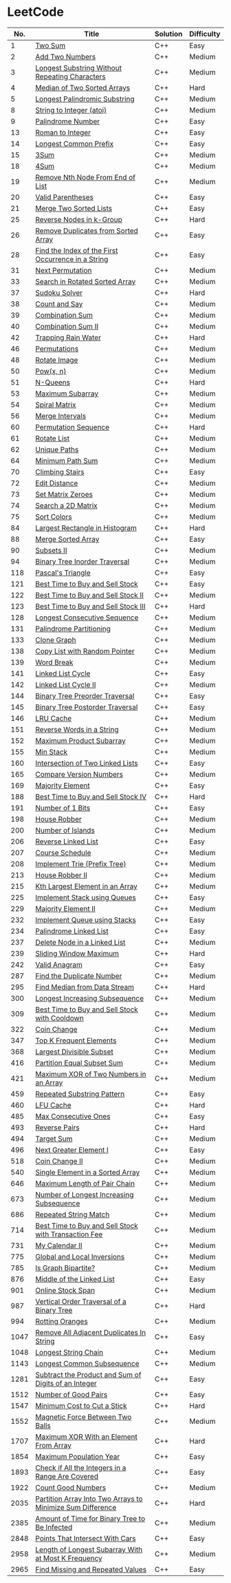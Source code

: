 
LeetCode
========
|   No. | Title                                                                                                                                                   | Solution   | Difficulty   |
|-------|---------------------------------------------------------------------------------------------------------------------------------------------------------|------------|--------------|
|     1 | [Two Sum](https://leetcode.com/problems/two-sum/)                                                                                                       | C++        | Easy         |
|     2 | [Add Two Numbers](https://leetcode.com/problems/add-two-numbers/)                                                                                       | C++        | Medium       |
|     3 | [Longest Substring Without Repeating Characters](https://leetcode.com/problems/longest-substring-without-repeating-characters/)                         | C++        | Medium       |
|     4 | [Median of Two Sorted Arrays](https://leetcode.com/problems/median-of-two-sorted-arrays/)                                                               | C++        | Hard         |
|     5 | [Longest Palindromic Substring](https://leetcode.com/problems/longest-palindromic-substring/)                                                           | C++        | Medium       |
|     8 | [String to Integer (atoi)](https://leetcode.com/problems/string-to-integer-atoi/)                                                                       | C++        | Medium       |
|     9 | [Palindrome Number](https://leetcode.com/problems/palindrome-number/)                                                                                   | C++        | Easy         |
|    13 | [Roman to Integer](https://leetcode.com/problems/roman-to-integer/)                                                                                     | C++        | Easy         |
|    14 | [Longest Common Prefix](https://leetcode.com/problems/longest-common-prefix/)                                                                           | C++        | Easy         |
|    15 | [3Sum](https://leetcode.com/problems/3sum/)                                                                                                             | C++        | Medium       |
|    18 | [4Sum](https://leetcode.com/problems/4sum/)                                                                                                             | C++        | Medium       |
|    19 | [Remove Nth Node From End of List](https://leetcode.com/problems/remove-nth-node-from-end-of-list/)                                                     | C++        | Medium       |
|    20 | [Valid Parentheses](https://leetcode.com/problems/valid-parentheses/)                                                                                   | C++        | Easy         |
|    21 | [Merge Two Sorted Lists](https://leetcode.com/problems/merge-two-sorted-lists/)                                                                         | C++        | Easy         |
|    25 | [Reverse Nodes in k-Group](https://leetcode.com/problems/reverse-nodes-in-k-group/)                                                                     | C++        | Hard         |
|    26 | [Remove Duplicates from Sorted Array](https://leetcode.com/problems/remove-duplicates-from-sorted-array/)                                               | C++        | Easy         |
|    28 | [Find the Index of the First Occurrence in a String](https://leetcode.com/problems/find-the-index-of-the-first-occurrence-in-a-string/)                 | C++        | Easy         |
|    31 | [Next Permutation](https://leetcode.com/problems/next-permutation/)                                                                                     | C++        | Medium       |
|    33 | [Search in Rotated Sorted Array](https://leetcode.com/problems/search-in-rotated-sorted-array/)                                                         | C++        | Medium       |
|    37 | [Sudoku Solver](https://leetcode.com/problems/sudoku-solver/)                                                                                           | C++        | Hard         |
|    38 | [Count and Say](https://leetcode.com/problems/count-and-say/)                                                                                           | C++        | Medium       |
|    39 | [Combination Sum](https://leetcode.com/problems/combination-sum/)                                                                                       | C++        | Medium       |
|    40 | [Combination Sum II](https://leetcode.com/problems/combination-sum-ii/)                                                                                 | C++        | Medium       |
|    42 | [Trapping Rain Water](https://leetcode.com/problems/trapping-rain-water/)                                                                               | C++        | Hard         |
|    46 | [Permutations](https://leetcode.com/problems/permutations/)                                                                                             | C++        | Medium       |
|    48 | [Rotate Image](https://leetcode.com/problems/rotate-image/)                                                                                             | C++        | Medium       |
|    50 | [Pow(x, n)](https://leetcode.com/problems/powx-n/)                                                                                                      | C++        | Medium       |
|    51 | [N-Queens](https://leetcode.com/problems/n-queens/)                                                                                                     | C++        | Hard         |
|    53 | [ Maximum Subarray](https://leetcode.com/problems/maximum-subarray/)                                                                                    | C++        | Medium       |
|    54 | [Spiral Matrix](https://leetcode.com/problems/spiral-matrix/)                                                                                           | C++        | Medium       |
|    56 | [Merge Intervals](https://leetcode.com/problems/merge-intervals/)                                                                                       | C++        | Medium       |
|    60 | [Permutation Sequence](https://leetcode.com/problems/permutation-sequence/)                                                                             | C++        | Hard         |
|    61 | [Rotate List](https://leetcode.com/problems/rotate-list/)                                                                                               | C++        | Medium       |
|    62 | [Unique Paths](https://leetcode.com/problems/unique-paths/)                                                                                             | C++        | Medium       |
|    64 | [Minimum Path Sum](https://leetcode.com/problems/minimum-path-sum/)                                                                                     | C++        | Medium       |
|    70 | [Climbing Stairs](https://leetcode.com/problems/climbing-stairs/)                                                                                       | C++        | Easy         |
|    72 | [Edit Distance](https://leetcode.com/problems/edit-distance/)                                                                                           | C++        | Medium       |
|    73 | [Set Matrix Zeroes](https://leetcode.com/problems/set-matrix-zeroes/)                                                                                   | C++        | Medium       |
|    74 | [Search a 2D Matrix](https://leetcode.com/problems/search-a-2d-matrix/)                                                                                 | C++        | Medium       |
|    75 | [Sort Colors](https://leetcode.com/problems/sort-colors/)                                                                                               | C++        | Medium       |
|    84 | [Largest Rectangle in Histogram](https://leetcode.com/problems/largest-rectangle-in-histogram/)                                                         | C++        | Hard         |
|    88 | [Merge Sorted Array](https://leetcode.com/problems/merge-sorted-array/)                                                                                 | C++        | Easy         |
|    90 | [Subsets II](https://leetcode.com/problems/subsets-ii/)                                                                                                 | C++        | Medium       |
|    94 | [Binary Tree Inorder Traversal](https://leetcode.com/problems/binary-tree-inorder-traversal/)                                                           | C++        | Medium       |
|   118 | [Pascal's Triangle](https://leetcode.com/problems/pascals-triangle/)                                                                                    | C++        | Easy         |
|   121 | [Best Time to Buy and Sell Stock](https://leetcode.com/problems/best-time-to-buy-and-sell-stock/)                                                       | C++        | Easy         |
|   122 | [Best Time to Buy and Sell Stock II](https://leetcode.com/problems/best-time-to-buy-and-sell-stock-ii/)                                                 | C++        | Medium       |
|   123 | [Best Time to Buy and Sell Stock III](https://leetcode.com/problems/best-time-to-buy-and-sell-stock-iii/description/)                                   | C++        | Hard         |
|   128 | [Longest Consecutive Sequence](https://leetcode.com/problems/longest-consecutive-sequence/)                                                             | C++        | Medium       |
|   131 | [Palindrome Partitioning](https://leetcode.com/problems/palindrome-partitioning/)                                                                       | C++        | Medium       |
|   133 | [Clone Graph](https://leetcode.com/problems/clone-graph/)                                                                                               | C++        | Medium       |
|   138 | [Copy List with Random Pointer](https://leetcode.com/problems/copy-list-with-random-pointer/)                                                           | C++        | Medium       |
|   139 | [Word Break](https://leetcode.com/problems/word-break/)                                                                                                 | C++        | Medium       |
|   141 | [Linked List Cycle](https://leetcode.com/problems/linked-list-cycle/)                                                                                   | C++        | Easy         |
|   142 | [Linked List Cycle II](https://leetcode.com/problems/linked-list-cycle-ii/)                                                                             | C++        | Medium       |
|   144 | [Binary Tree Preorder Traversal](https://leetcode.com/problems/binary-tree-preorder-traversal/)                                                         | C++        | Easy         |
|   145 | [Binary Tree Postorder Traversal](https://leetcode.com/problems/binary-tree-postorder-traversal/)                                                       | C++        | Easy         |
|   146 | [ LRU Cache](https://leetcode.com/problems/lru-cache/)                                                                                                  | C++        | Medium       |
|   151 | [Reverse Words in a String](https://leetcode.com/problems/reverse-words-in-a-string/)                                                                   | C++        | Medium       |
|   152 | [Maximum Product Subarray](https://leetcode.com/problems/maximum-product-subarray/)                                                                     | C++        | Medium       |
|   155 | [Min Stack](https://leetcode.com/problems/min-stack/)                                                                                                   | C++        | Medium       |
|   160 | [Intersection of Two Linked Lists](https://leetcode.com/problems/intersection-of-two-linked-lists/)                                                     | C++        | Easy         |
|   165 | [Compare Version Numbers](https://leetcode.com/problems/compare-version-numbers/)                                                                       | C++        | Medium       |
|   169 | [Majority Element](https://leetcode.com/problems/majority-element/)                                                                                     | C++        | Easy         |
|   188 | [Best Time to Buy and Sell Stock IV](https://leetcode.com/problems/best-time-to-buy-and-sell-stock-iv/)                                                 | C++        | Hard         |
|   191 | [Number of 1 Bits](https://leetcode.com/problems/number-of-1-bits/)                                                                                     | C++        | Easy         |
|   198 | [House Robber](https://leetcode.com/problems/house-robber/)                                                                                             | C++        | Medium       |
|   200 | [Number of Islands](https://leetcode.com/problems/number-of-islands/)                                                                                   | C++        | Medium       |
|   206 | [Reverse Linked List](https://leetcode.com/problems/reverse-linked-list/)                                                                               | C++        | Easy         |
|   207 | [Course Schedule](https://leetcode.com/problems/course-schedule/)                                                                                       | C++        | Medium       |
|   208 | [Implement Trie (Prefix Tree)](https://leetcode.com/problems/implement-trie-prefix-tree/)                                                               | C++        | Medium       |
|   213 | [House Robber II](https://leetcode.com/problems/house-robber-ii/)                                                                                       | C++        | Medium       |
|   215 | [Kth Largest Element in an Array](https://leetcode.com/problems/kth-largest-element-in-an-array/)                                                       | C++        | Medium       |
|   225 | [Implement Stack using Queues](https://leetcode.com/problems/implement-stack-using-queues/description/)                                                 | C++        | Easy         |
|   229 | [Majority Element II](https://leetcode.com/problems/majority-element-ii/)                                                                               | C++        | Medium       |
|   232 | [Implement Queue using Stacks](https://leetcode.com/problems/implement-queue-using-stacks/description/)                                                 | C++        | Easy         |
|   234 | [Palindrome Linked List](https://leetcode.com/problems/palindrome-linked-list/)                                                                         | C++        | Easy         |
|   237 | [Delete Node in a Linked List](https://leetcode.com/problems/delete-node-in-a-linked-list/)                                                             | C++        | Medium       |
|   239 | [Sliding Window Maximum](https://leetcode.com/problems/sliding-window-maximum/)                                                                         | C++        | Hard         |
|   242 | [Valid Anagram](https://leetcode.com/problems/valid-anagram/)                                                                                           | C++        | Easy         |
|   287 | [Find the Duplicate Number](https://leetcode.com/problems/find-the-duplicate-number/)                                                                   | C++        | Medium       |
|   295 | [Find Median from Data Stream](https://leetcode.com/problems/find-median-from-data-stream/)                                                             | C++        | Hard         |
|   300 | [Longest Increasing Subsequence](https://leetcode.com/problems/longest-increasing-subsequence/)                                                         | C++        | Medium       |
|   309 | [Best Time to Buy and Sell Stock with Cooldown](https://leetcode.com/problems/best-time-to-buy-and-sell-stock-with-cooldown/)                           | C++        | Medium       |
|   322 | [Coin Change](https://leetcode.com/problems/coin-change/)                                                                                               | C++        | Medium       |
|   347 | [Top K Frequent Elements](https://leetcode.com/problems/top-k-frequent-elements/)                                                                       | C++        | Medium       |
|   368 | [Largest Divisible Subset](https://leetcode.com/problems/largest-divisible-subset/)                                                                     | C++        | Medium       |
|   416 | [Partition Equal Subset Sum](https://leetcode.com/problems/partition-equal-subset-sum/)                                                                 | C++        | Medium       |
|   421 | [Maximum XOR of Two Numbers in an Array](https://leetcode.com/problems/maximum-xor-of-two-numbers-in-an-array/)                                         | C++        | Medium       |
|   459 | [Repeated Substring Pattern](https://leetcode.com/problems/repeated-substring-pattern/)                                                                 | C++        | Easy         |
|   460 | [LFU Cache](https://leetcode.com/problems/lfu-cache/)                                                                                                   | C++        | Hard         |
|   485 | [Max Consecutive Ones](https://leetcode.com/problems/max-consecutive-ones/)                                                                             | C++        | Easy         |
|   493 | [Reverse Pairs](https://leetcode.com/problems/reverse-pairs/)                                                                                           | C++        | Hard         |
|   494 | [Target Sum](https://leetcode.com/problems/target-sum/)                                                                                                 | C++        | Medium       |
|   496 | [Next Greater Element I](https://leetcode.com/problems/next-greater-element-i/)                                                                         | C++        | Easy         |
|   518 | [Coin Change II](https://leetcode.com/problems/coin-change-ii/)                                                                                         | C++        | Medium       |
|   540 | [Single Element in a Sorted Array](https://leetcode.com/problems/single-element-in-a-sorted-array/)                                                     | C++        | Medium       |
|   646 | [Maximum Length of Pair Chain](https://leetcode.com/problems/maximum-length-of-pair-chain/)                                                             | C++        | Medium       |
|   673 | [Number of Longest Increasing Subsequence](https://leetcode.com/problems/number-of-longest-increasing-subsequence/)                                     | C++        | Medium       |
|   686 | [Repeated String Match](https://leetcode.com/problems/repeated-string-match/)                                                                           | C++        | Medium       |
|   714 | [Best Time to Buy and Sell Stock with Transaction Fee](https://leetcode.com/problems/best-time-to-buy-and-sell-stock-with-transaction-fee/)             | C++        | Medium       |
|   731 | [My Calendar II](https://leetcode.com/problems/my-calendar-ii/)                                                                                         | C++        | Medium       |
|   775 | [Global and Local Inversions](https://leetcode.com/problems/global-and-local-inversions/)                                                               | C++        | Medium       |
|   785 | [Is Graph Bipartite?](https://leetcode.com/problems/is-graph-bipartite/)                                                                                | C++        | Medium       |
|   876 | [Middle of the Linked List](https://leetcode.com/problems/middle-of-the-linked-list/)                                                                   | C++        | Easy         |
|   901 | [Online Stock Span](https://leetcode.com/problems/online-stock-span/)                                                                                   | C++        | Medium       |
|   987 | [Vertical Order Traversal of a Binary Tree](https://leetcode.com/problems/vertical-order-traversal-of-a-binary-tree/)                                   | C++        | Hard         |
|   994 | [Rotting Oranges](https://leetcode.com/problems/rotting-oranges/)                                                                                       | C++        | Medium       |
|  1047 | [Remove All Adjacent Duplicates In String](https://leetcode.com/problems/remove-all-adjacent-duplicates-in-string/)                                     | C++        | Easy         |
|  1048 | [Longest String Chain](https://leetcode.com/problems/longest-string-chain/)                                                                             | C++        | Medium       |
|  1143 | [Longest Common Subsequence](https://leetcode.com/problems/longest-common-subsequence/)                                                                 | C++        | Medium       |
|  1281 | [Subtract the Product and Sum of Digits of an Integer](https://leetcode.com/problems/subtract-the-product-and-sum-of-digits-of-an-integer/)             | C++        | Easy         |
|  1512 | [Number of Good Pairs](https://leetcode.com/problems/number-of-good-pairs/)                                                                             | C++        | Easy         |
|  1547 | [Minimum Cost to Cut a Stick](https://leetcode.com/problems/minimum-cost-to-cut-a-stick/)                                                               | C++        | Hard         |
|  1552 | [Magnetic Force Between Two Balls](https://leetcode.com/problems/magnetic-force-between-two-balls/)                                                     | C++        | Medium       |
|  1707 | [Maximum XOR With an Element From Array](https://leetcode.com/problems/maximum-xor-with-an-element-from-array/)                                         | C++        | Hard         |
|  1854 | [Maximum Population Year](https://leetcode.com/problems/maximum-population-year/)                                                                       | C++        | Easy         |
|  1893 | [Check if All the Integers in a Range Are Covered](https://leetcode.com/problems/check-if-all-the-integers-in-a-range-are-covered/)                     | C++        | Easy         |
|  1922 | [Count Good Numbers](https://leetcode.com/problems/count-good-numbers/)                                                                                 | C++        | Medium       |
|  2035 | [Partition Array Into Two Arrays to Minimize Sum Difference](https://leetcode.com/problems/partition-array-into-two-arrays-to-minimize-sum-difference/) | C++        | Hard         |
|  2385 | [Amount of Time for Binary Tree to Be Infected](https://leetcode.com/problems/amount-of-time-for-binary-tree-to-be-infected/)                           | C++        | Medium       |
|  2848 | [Points That Intersect With Cars](https://leetcode.com/problems/points-that-intersect-with-cars/)                                                       | C++        | Easy         |
|  2958 | [Length of Longest Subarray With at Most K Frequency](https://leetcode.com/problems/length-of-longest-subarray-with-at-most-k-frequency/)               | C++        | Medium       |
|  2965 | [Find Missing and Repeated Values](https://leetcode.com/problems/find-missing-and-repeated-values/)                                                     | C++        | Easy         |
